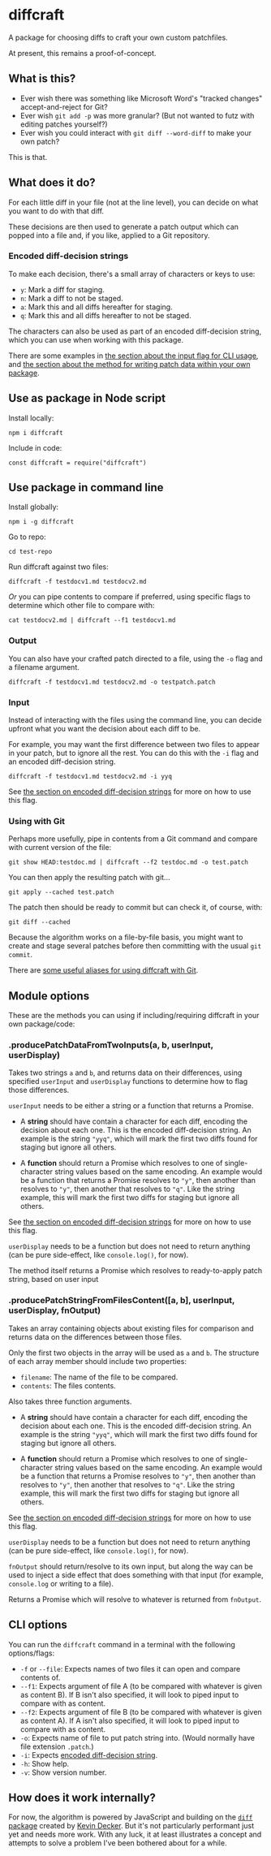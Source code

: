 # diffcraft

A package for choosing diffs to craft your own custom patchfiles.

At present, this remains a proof-of-concept.

## What is this?

 - Ever wish there was something like Microsoft Word's "tracked changes" accept-and-reject for Git?
 - Ever wish `git add -p` was more granular? (But not wanted to futz with editing patches yourself?)
 - Ever wish you could interact with `git diff --word-diff` to make your own patch?

This is that.

## What does it do?

For each little diff in your file (not at the line level), you can decide on what you want to do with that diff.

These decisions are then used to generate a patch output which can popped into a file and, if you like, applied to a Git repository.

### Encoded diff-decision strings

To make each decision, there's a small array of characters or keys to use:

 - `y`: Mark a diff for staging.
 - `n`: Mark a diff to not be staged.
 - `a`: Mark this and all diffs hereafter for staging.
 - `q`: Mark this and all diffs hereafter to not be staged.

The characters can also be used as part of an encoded diff-decision string, which you can use when working with this package.

There are some examples in [the section about the input flag for CLI usage](#input), and [the section about the method for writing patch data within your own package](#producepatchdatafromtwoinputsa-b-userinput-userdisplay).

## Use as package in Node script

Install locally:

    npm i diffcraft

Include in code:

    const diffcraft = require("diffcraft")

## Use package in command line

Install globally:

    npm i -g diffcraft

Go to repo:

    cd test-repo

Run diffcraft against two files:

    diffcraft -f testdocv1.md testdocv2.md

_Or_ you can pipe contents to compare if preferred, using specific flags to determine which other file to compare with:

    cat testdocv2.md | diffcraft --f1 testdocv1.md

### Output

You can also have your crafted patch directed to a file, using the `-o` flag and a filename argument.

    diffcraft -f testdocv1.md testdocv2.md -o testpatch.patch

### Input

Instead of interacting with the files using the command line, you can decide upfront what you want the decision about each diff to be.

For example, you may want the first difference between two files to appear in your patch, but to ignore all the rest. You can do this with the `-i` flag and an encoded diff-decision string.

    diffcraft -f testdocv1.md testdocv2.md -i yyq

See [the section on encoded diff-decision strings](#encoded-diff-decision-strings) for more on how to use this flag.

### Using with Git

Perhaps more usefully, pipe in contents from a Git command and compare with current version of the file:

    git show HEAD:testdoc.md | diffcraft --f2 testdoc.md -o test.patch

You can then apply the resulting patch with git...

    git apply --cached test.patch

The patch then should be ready to commit but can check it, of course, with:

    git diff --cached

Because the algorithm works on a file-by-file basis, you might want to create and stage several patches before then committing with the usual `git commit`.

There are [some useful aliases for using diffcraft with Git](https://guypursey.com/blog/202006091830-my-new-git-editing-workflow).

## Module options

These are the methods you can using if including/requiring diffcraft in your own package/code:

### .producePatchDataFromTwoInputs(a, b, userInput, userDisplay)

Takes two strings `a` and `b`, and returns data on their differences, using specified `userInput` and `userDisplay` functions to determine how to flag those differences.

`userInput` needs to be either a string or a function that returns a Promise.

 - A **string** should have contain a character for each diff, encoding the decision about each one. This is the encoded diff-decision string. An example is the string `"yyq"`, which will mark the first two diffs found for staging but ignore all others.

 - A **function** should return a Promise which resolves to one of single-character string values based on the same encoding. An example would be a function that returns a Promise resolves to `"y"`, then another than resolves to `"y"`, then another that resolves to `"q"`. Like the string example, this will mark the first two diffs for staging but ignore all others.

See [the section on encoded diff-decision strings](#encoded-diff-decision-strings) for more on how to use this flag.

`userDisplay` needs to be a function but does not need to return anything (can be pure side-effect, like `console.log()`, for now).

The method itself returns a Promise which resolves to ready-to-apply patch string, based on user input

### .producePatchStringFromFilesContent([a, b], userInput, userDisplay, fnOutput)

Takes an array containing objects about existing files for comparison and returns data on the differences between those files.

Only the first two objects in the array will be used as `a` and `b`. The structure of each array member should include two properties:

 - `filename`: The name of the file to be compared.
 - `contents`: The files contents.

Also takes three function arguments.

 - A **string** should have contain a character for each diff, encoding the decision about each one. This is the encoded diff-decision string. An example is the string `"yyq"`, which will mark the first two diffs found for staging but ignore all others.

 - A **function** should return a Promise which resolves to one of single-character string values based on the same encoding. An example would be a function that returns a Promise resolves to `"y"`, then another than resolves to `"y"`, then another that resolves to `"q"`. Like the string example, this will mark the first two diffs for staging but ignore all others.

See [the section on encoded diff-decision strings](#encoding-diff-decision-strings) for more on how to use this flag.

`userDisplay` needs to be a function but does not need to return anything (can be pure side-effect, like `console.log()`, for now).

`fnOutput` should return/resolve to its own input, but along the way can be used to inject a side effect that does something with that input (for example, `console.log` or writing to a file).

Returns a Promise which will resolve to whatever is returned from `fnOutput`.

## CLI options

You can run the `diffcraft` command in a terminal with the following options/flags:

 - `-f` or `--file`: Expects names of two files it can open and compare contents of.
 - `--f1`: Expects argument of file A (to be compared with whatever is given as content B). If B isn't also specified, it will look to piped input to compare with as content.
 - `--f2`: Expects argument of file B (to be compared with whatever is given as content A). If A isn't also specified, it will look to piped input to compare with as content.
 - `-o`: Expects name of file to put patch string into. (Would normally have file extension `.patch`.)
 - `-i`: Expects [encoded diff-decision string](#encoded-diff-decision-string).
 - `-h`: Show help.
 - `-v`: Show version number.

## How does it work internally?

For now, the algorithm is powered by JavaScript and building on the [`diff` package](https://www.npmjs.com/package/diff) created by [Kevin Decker](https://github.com/kpdecker). But it's not  particularly performant just yet and needs more work. With any luck, it at least illustrates a concept and attempts to solve a problem I've been bothered about for a while.
